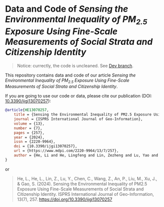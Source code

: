 # Data and Code of *Sensing the Environmental Inequality of PM<sub>2.5</sub> Exposure Using Fine-Scale Measurements of Social Strata and Citizenship Identity*

> Notice: currectly, the code is uncleaned. See [Dev branch](https://github.com/CenterForSocialComputing/ijgi-spatial-inequality-of-PM2.5-exposure/tree/dev).

This repository contains data and code of our article *Sensing the Environmental Inequality of PM<sub>2.5</sub> Exposure Using Fine-Scale Measurements of Social Strata and Citizenship Identity*. 

If you are going to use our code or data, please cite our publication (DOI: [10.3390/ijgi13070257](https://doi.org/10.3390/ijgi13070257)):

```bibtex
@article{HE13070257,
    title = {Sensing the Environmental Inequality of PM2.5 Exposure Using Fine-Scale Measurements of Social Strata and Citizenship Identity},
    journal = {ISPRS International Journal of Geo-Information},
    volume = {13},
    number = {7},
    pages = {257},
    year = {2024},
    issn = {2220-9964},
    doi = {10.3390/ijgi13070257},
    url = {https://www.mdpi.com/2220-9964/13/7/257},
    author = {He, Li and He, Lingfeng and Lin, Zezheng and Lu, Yao and Chen, Chen and Wang, Zhongmin and An, Ping and Liu, Min and Xu, Jie and Gao, Shurui}
}
```

or

> He, L., He, L., Lin, Z., Lu, Y., Chen, C., Wang, Z., An, P., Liu, M., Xu, J., & Gao, S. (2024). Sensing the Environmental Inequality of PM2.5 Exposure Using Fine-Scale Measurements of Social Strata and Citizenship Identity. ISPRS International Journal of Geo-Information, 13(7), 257. https://doi.org/10.3390/ijgi13070257
